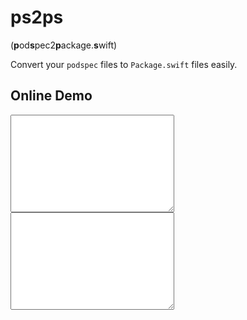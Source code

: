 # ps2ps

(**p**od**s**pec2**p**ackage.**s**wift)

Convert your `podspec` files to `Package.swift` files easily.

## Online Demo

<script src="ps2ps.js"></script>
<textarea name="" id="" oninput="runit(this.value)" cols="30" rows="10"></textarea>
<textarea name="" id="o" cols="30" rows="10"></textarea>
<script>
function runit(text) {
var res = convertPodspecToPackage(text)
if (!res) res = "Invalid podspec! Please try again..."
document.getElementById('o').value=res
}
</script>
